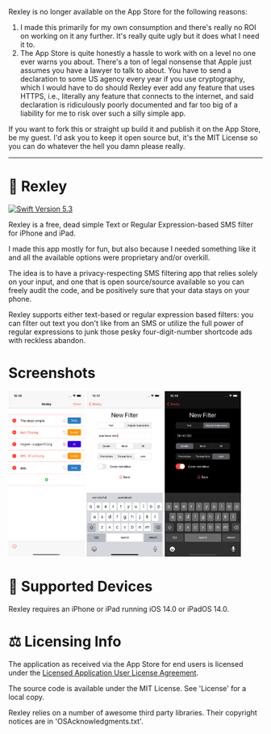 Rexley is no longer available on the App Store for the following reasons:

1. I made this primarily for my own consumption and there's really no ROI on working on it any further. It's really quite ugly but it does what I need it to.
2. The App Store is quite honestly a hassle to work with on a level no one ever warns you about. There's a ton of legal nonsense that Apple just assumes you have a lawyer to talk to about. You have to send a declaration to some US agency every year if you use cryptography, which I would have to do should Rexley ever add any feature that uses HTTPS, i.e., literally any feature that connects to the internet, and said declaration is ridiculously poorly documented and far too big of a liability for me to risk over such a silly simple app.

If you want to fork this or straight up build it and publish it on the App Store, be my guest. I'd ask you to keep it open source but, it's the MIT License so you can do whatever the hell you damn please really.

---
# 🦖 Rexley
[![Swift Version 5.3](https://img.shields.io/badge/Swift-5.3-orange.svg)](https://swift.org/download)

Rexley is a free, dead simple Text or Regular Expression-based SMS filter for iPhone and iPad.

I made this app mostly for fun, but also because I needed something like it and all the available options were proprietary and/or overkill.

The idea is to have a privacy-respecting SMS filtering app that relies solely on your input, and one that is open source/source available so you can freely audit the code, and be positively sure that your data stays on your phone.

Rexley supports either text-based or regular expression based filters: you can filter out text you don't like from an SMS or utilize the full power of regular expressions to junk those pesky four-digit-number shortcode ads with reckless abandon.

# Screenshots
<img src="./Resources/screen0.png" width="30%">

<img src="./Resources/screen1.png" width="30%">

<img src="./Resources/screen2.png" width="30%">

# 📱 Supported Devices
Rexley requires an iPhone or iPad running iOS 14.0 or iPadOS 14.0.

# ⚖️ Licensing Info
The application as received via the App Store for end users is licensed under the [Licensed Application User License Agreement](http://www.apple.com/legal/internet-services/itunes/appstore/dev/stdeula/).

The source code is available under the MIT License. See 'License' for a local copy.

Rexley relies on a number of awesome third party libraries. Their copyright notices are in 'OSAcknowledgments.txt'.
